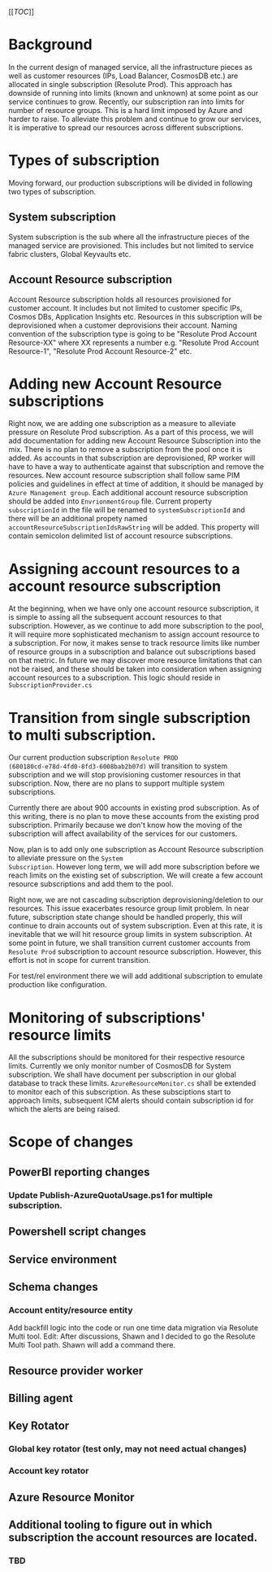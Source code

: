 [[_TOC_]]
# Background
In the current design of managed service, all the infrastructure pieces as well as customer resources (IPs, Load Balancer, CosmosDB etc.) are allocated in single subscription (Resolute Prod). This approach has downside of running into limits (known and unknown) at some point as our service continues to grow. Recently, our subscription ran into limits for number of resource groups. This is a hard limit imposed by Azure and harder to raise. To alleviate this problem and continue to grow our services, it is imperative to spread our resources across different subscriptions. 

# Types of subscription
Moving forward, our production subscriptions will be divided in following two types of subscription. 

## System subscription
System subscription is the sub where all the infrastructure pieces of the managed service are provisioned. This includes but not limited to service fabric clusters, Global Keyvaults etc. 

## Account Resource subscription
Account Resource subscription holds all resources provisioned for customer account. It includes but not limited to customer specific IPs, Cosmos DBs, Application Insights etc. Resources in this subscription will be deprovisioned when a customer deprovisions their account. Naming convention of the subscription type is going to be "Resolute Prod Account Resource-XX"  where XX represents a number e.g. "Resolute Prod Account Resource-1", "Resolute Prod Account Resource-2" etc. 

# Adding new Account Resource subscriptions
Right now, we are adding one subscription as a measure to alleviate pressure on Resolute Prod subscription. As a part of this process, we will add documentation for adding new Account Resource Subscription into the mix. There is no plan to remove a subscription from the pool once it is added. As accounts in that subscription are deprovisioned, RP worker will have to have a way to authenticate against that subscription and remove the resources. New account resource subscription shall follow same PIM policies and guidelines in effect at time of addition, it should be managed by <code>Azure Management group</code>. Each additional account resource subscription should be added into <code>EnvrionmentGroup</code> file. Current property <code>subscriptionId</code> in the file will be renamed to <code>systemSubscriptionId</code> and there will be an additional propety named <code>accountResourceSubscriptionIdsRawString</code> will be added. This property will contain semicolon delimited list of account resource subscriptions. 

# Assigning account resources to a account resource subscription
At the beginning, when we have only one account resource subscription, it is simple to assing all the subsequent account resources to that subscription. However, as we continue to add more subscription to the pool, it will require more sophisticated mechanism to assign account resource to a subscription. For now, it makes sense to track resource limits like number of resource groups in a subscription and balance out subscriptions based on that metric. In future we may discover more resource limitations that can not be raised, and these should be taken into consideration when assigning account resources to a subscription. This logic should reside in <code>SubscriptionProvider.cs</code> 

# Transition from single subscription to multi subscription.

Our current production subscription <code>Resolute PROD (680180cd-e78d-4fd0-8fd3-6008bab2b07d)</code> will transition to system subscription and we will stop provisioning customer resources in that subscription. Now, there are no plans to support multiple system subscriptions. 

Currently there are about 900 accounts in existing prod subscription. As of this writing, there is no plan to move these accounts from the existing prod subscription. Primarily because we don't know how the moving of the subscription will affect availability of the services for our customers. 

Now, plan is to add only one subscription as Account Resource subscription to alleviate pressure on the <code>System Subscription</code>. However long term, we will add more subscription before we reach limits on the existing set of subscription. We will create a few account resource subscriptions and add them to the pool.

Right now, we are not cascading subscription deprovisioning/deletion to our resources. This issue exacerbates resource group limit problem. In near future, subscription state change should be handled properly, this will continue to drain accounts out of system subscription. Even at this rate, it is inevitable that we will hit resource group limits in system subscription. At some point in future, we shall transition current customer accounts from <code> Resolute Prod</code> subscription to account resource subscription. However, this effort is not in scope for current transition. 

For test/rel environment there we will add additional subscription to emulate production like configuration. 

# Monitoring of subscriptions' resource limits
All the subscriptions should be monitored for their respective resource limits. Currently we only monitor number of CosmosDB for System subscription. We shall have document per subscription in our global database to track these limits. <code>AzureResourceMonitor.cs</code> shall be extended to monitor each of this subscription. As these subsciptions start to approach limits, subsequent ICM alerts should contain subscription id for which the alerts are being raised. 

# Scope of changes
## PowerBI reporting changes
### Update Publish-AzureQuotaUsage.ps1 for multiple subscription.
## Powershell script changes
## Service environment
## Schema changes
### Account entity/resource entity
Add backfill logic into the code or run one time data migration via Resolute Multi tool.
Edit: After discussions, Shawn and I decided to go the Resolute Multi Tool path. Shawn will add a command there. 
## Resource provider worker
## Billing agent
## Key Rotator
### Global key rotator (test only, may not need actual changes)
### Account key rotator
## Azure Resource Monitor
## Additional tooling to figure out in which subscription the account resources are located. 
### TBD